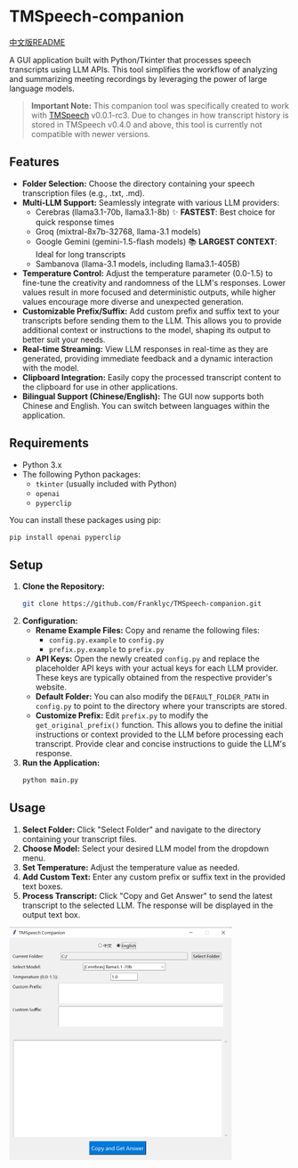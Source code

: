 # TMSpeech-companion
[中文版README](README_zh.md)

A GUI application built with Python/Tkinter that processes speech transcripts using LLM APIs. This tool simplifies the workflow of analyzing and summarizing meeting recordings by leveraging the power of large language models.

> **Important Note:** This companion tool was specifically created to work with [TMSpeech](https://github.com/jxlpzqc/TMSpeech) v0.0.1-rc3. Due to changes in how transcript history is stored in TMSpeech v0.4.0 and above, this tool is currently not compatible with newer versions.

## Features

- **Folder Selection:**  Choose the directory containing your speech transcription files (e.g., .txt, .md).
- **Multi-LLM Support:** Seamlessly integrate with various LLM providers:
    - Cerebras (llama3.1-70b, llama3.1-8b) 
      ✨ **FASTEST**: Best choice for quick response times
    - Groq (mixtral-8x7b-32768, llama-3.1 models)
    - Google Gemini (gemini-1.5-flash models) 
      📚 **LARGEST CONTEXT**: Ideal for long transcripts
    - Sambanova (llama-3.1 models, including llama3.1-405B)
- **Temperature Control:** Adjust the temperature parameter (0.0-1.5) to fine-tune the creativity and randomness of the LLM's responses. Lower values result in more focused and deterministic outputs, while higher values encourage more diverse and unexpected generation.
- **Customizable Prefix/Suffix:** Add custom prefix and suffix text to your transcripts before sending them to the LLM. This allows you to provide additional context or instructions to the model, shaping its output to better suit your needs.
- **Real-time Streaming:** View LLM responses in real-time as they are generated, providing immediate feedback and a dynamic interaction with the model.
- **Clipboard Integration:** Easily copy the processed transcript content to the clipboard for use in other applications.
- **Bilingual Support (Chinese/English):** The GUI now supports both Chinese and English. You can switch between languages within the application.

## Requirements

- Python 3.x
- The following Python packages:
    - `tkinter` (usually included with Python)
    - `openai`
    - `pyperclip`

You can install these packages using pip:
```bash
pip install openai pyperclip
```

## Setup

1. **Clone the Repository:**
   ```bash
   git clone https://github.com/Franklyc/TMSpeech-companion.git
   ```
2. **Configuration:**
   - **Rename Example Files:** Copy and rename the following files:
     - `config.py.example` to `config.py`
     - `prefix.py.example` to `prefix.py`
   - **API Keys:** Open the newly created `config.py` and replace the placeholder API keys with your actual keys for each LLM provider.  These keys are typically obtained from the respective provider's website.
   - **Default Folder:**  You can also modify the `DEFAULT_FOLDER_PATH` in `config.py` to point to the directory where your transcripts are stored.
   - **Customize Prefix:** Edit `prefix.py` to modify the `get_original_prefix()` function. This allows you to define the initial instructions or context provided to the LLM before processing each transcript.  Provide clear and concise instructions to guide the LLM's response.
3. **Run the Application:**
   ```bash
   python main.py
   ```

## Usage

1. **Select Folder:** Click "Select Folder" and navigate to the directory containing your transcript files.
2. **Choose Model:** Select your desired LLM model from the dropdown menu.
3. **Set Temperature:** Adjust the temperature value as needed.
4. **Add Custom Text:**  Enter any custom prefix or suffix text in the provided text boxes.
5. **Process Transcript:** Click "Copy and Get Answer" to send the latest transcript to the selected LLM. The response will be displayed in the output text box.

<img src="gui_en.png" width="400">
